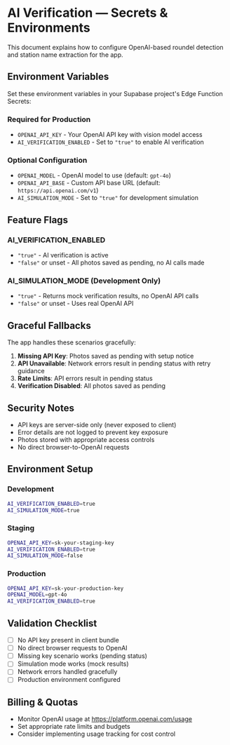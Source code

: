 # AI Verification — Secrets & Environments

This document explains how to configure OpenAI-based roundel detection and station name extraction for the app.

## Environment Variables

Set these environment variables in your Supabase project's Edge Function Secrets:

### Required for Production
- `OPENAI_API_KEY` - Your OpenAI API key with vision model access
- `AI_VERIFICATION_ENABLED` - Set to `"true"` to enable AI verification

### Optional Configuration
- `OPENAI_MODEL` - OpenAI model to use (default: `gpt-4o`)
- `OPENAI_API_BASE` - Custom API base URL (default: `https://api.openai.com/v1`)
- `AI_SIMULATION_MODE` - Set to `"true"` for development simulation

## Feature Flags

### AI_VERIFICATION_ENABLED
- `"true"` - AI verification is active
- `"false"` or unset - All photos saved as pending, no AI calls made

### AI_SIMULATION_MODE (Development Only)
- `"true"` - Returns mock verification results, no OpenAI API calls
- `"false"` or unset - Uses real OpenAI API

## Graceful Fallbacks

The app handles these scenarios gracefully:

1. **Missing API Key**: Photos saved as pending with setup notice
2. **API Unavailable**: Network errors result in pending status with retry guidance
3. **Rate Limits**: API errors result in pending status
4. **Verification Disabled**: All photos saved as pending

## Security Notes

- API keys are server-side only (never exposed to client)
- Error details are not logged to prevent key exposure
- Photos stored with appropriate access controls
- No direct browser-to-OpenAI requests

## Environment Setup

### Development
```bash
AI_VERIFICATION_ENABLED=true
AI_SIMULATION_MODE=true
```

### Staging
```bash
OPENAI_API_KEY=sk-your-staging-key
AI_VERIFICATION_ENABLED=true
AI_SIMULATION_MODE=false
```

### Production
```bash
OPENAI_API_KEY=sk-your-production-key
OPENAI_MODEL=gpt-4o
AI_VERIFICATION_ENABLED=true
```

## Validation Checklist

- [ ] No API key present in client bundle
- [ ] No direct browser requests to OpenAI
- [ ] Missing key scenario works (pending status)
- [ ] Simulation mode works (mock results)
- [ ] Network errors handled gracefully
- [ ] Production environment configured

## Billing & Quotas

- Monitor OpenAI usage at https://platform.openai.com/usage
- Set appropriate rate limits and budgets
- Consider implementing usage tracking for cost control